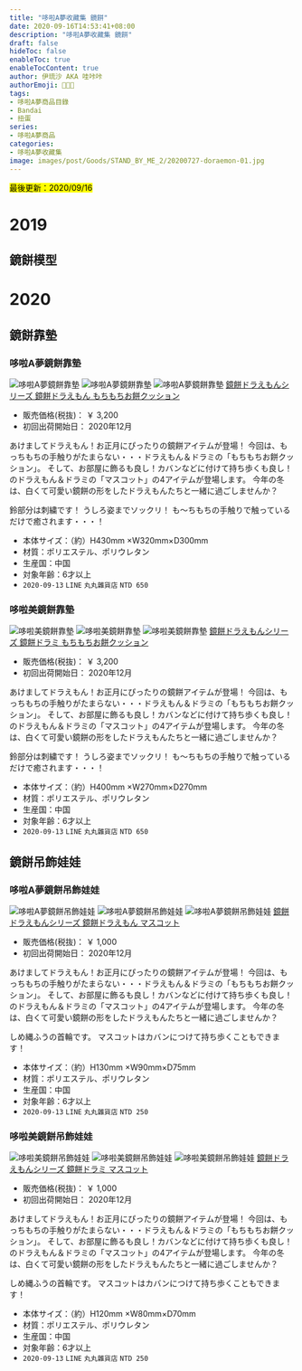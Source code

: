 ```yaml
---
title: "哆啦A夢收藏集 鏡餅"
date: 2020-09-16T14:53:41+08:00
description: "哆啦A夢收藏集 鏡餅"
draft: false
hideToc: false
enableToc: true
enableTocContent: true
author: 伊琉沙 AKA 哇咔咔
authorEmoji: 👩🏿‍🚀
tags: 
- 哆啦A夢商品目錄
- Bandai
- 扭蛋
series:
- 哆啦A夢商品
categories:
- 哆啦A夢收藏集
image: images/post/Goods/STAND_BY_ME_2/20200727-doraemon-01.jpg
---
```

<mark>最後更新：2020/09/16</mark>

# 2019
## 鏡餅模型

# 2020
## 鏡餅靠墊
### 哆啦A夢鏡餅靠墊
![哆啦A夢鏡餅靠墊](/images/post/Goods/Kagami_Mochi/09091612_5f58805558dae.jpg)
![哆啦A夢鏡餅靠墊](/images/post/Goods/Kagami_Mochi/09091613_5f5880b1161a3.jpg)
![哆啦A夢鏡餅靠墊](/images/post/Goods/Kagami_Mochi/09091614_5f5880bb8a0eb.jpg)
[鏡餅ドラえもんシリーズ 鏡餅ドラえもん もちもちお餅クッション](https://www.enskyshop.com/products/16913)
+ 販売価格(税抜)：	￥ 3,200
+ 初回出荷開始日：	2020年12月

あけましてドラえもん！お正月にぴったりの鏡餅アイテムが登場！
今回は、もっちもちの手触りがたまらない・・・ドラえもん＆ドラミの「もちもちお餅クッション」。
そして、お部屋に飾るも良し！カバンなどに付けて持ち歩くも良し！のドラえもん＆ドラミの「マスコット」の4アイテムが登場します。
今年の冬は、白くて可愛い鏡餅の形をしたドラえもんたちと一緒に過ごしませんか？

鈴部分は刺繍です！
うしろ姿までソックリ！
も～ちもちの手触りで触っているだけで癒されます・・・！

+ 本体サイズ：（約）H430mm ×W320mm×D300mm
+ 材質：ポリエステル、ポリウレタン
+ 生産国：中国
+ 対象年齢：6才以上
+ `2020-09-13` `LINE` `丸丸雜貨店` `NTD 650`

### 哆啦美鏡餅靠墊
![哆啦美鏡餅靠墊](/images/post/Goods/Kagami_Mochi/09091614_5f5880d962c5a.jpg)
![哆啦美鏡餅靠墊](/images/post/Goods/Kagami_Mochi/09091614_5f5880e16d808.jpg)
![哆啦美鏡餅靠墊](/images/post/Goods/Kagami_Mochi/09091614_5f5880e955b6a.jpg)
[鏡餅ドラえもんシリーズ 鏡餅ドラミ もちもちお餅クッション](https://www.enskyshop.com/products/16914)
+ 販売価格(税抜)：	￥ 3,200
+ 初回出荷開始日：	2020年12月

あけましてドラえもん！お正月にぴったりの鏡餅アイテムが登場！
今回は、もっちもちの手触りがたまらない・・・ドラえもん＆ドラミの「もちもちお餅クッション」。
そして、お部屋に飾るも良し！カバンなどに付けて持ち歩くも良し！のドラえもん＆ドラミの「マスコット」の4アイテムが登場します。
今年の冬は、白くて可愛い鏡餅の形をしたドラえもんたちと一緒に過ごしませんか？

鈴部分は刺繍です！
うしろ姿までソックリ！
も～ちもちの手触りで触っているだけで癒されます・・・！

+ 本体サイズ：（約）H400mm ×W270mm×D270mm
+ 材質：ポリエステル、ポリウレタン
+ 生産国：中国
+ 対象年齢：6才以上
+ `2020-09-13` `LINE` `丸丸雜貨店` `NTD 650`

## 鏡餅吊飾娃娃
### 哆啦A夢鏡餅吊飾娃娃
![哆啦A夢鏡餅吊飾娃娃](/images/post/Goods/Kagami_Mochi/09101506_5f59c259b5056.jpg)
![哆啦A夢鏡餅吊飾娃娃](/images/post/Goods/Kagami_Mochi/09101506_5f59c27a3b4dd.jpg)
![哆啦A夢鏡餅吊飾娃娃](/images/post/Goods/Kagami_Mochi/09101506_5f59c274266de.jpg)
[鏡餅ドラえもんシリーズ 鏡餅ドラえもん マスコット](https://www.enskyshop.com/products/16915)
+ 販売価格(税抜)：	￥ 1,000
+ 初回出荷開始日：	2020年12月

あけましてドラえもん！お正月にぴったりの鏡餅アイテムが登場！
今回は、もっちもちの手触りがたまらない・・・ドラえもん＆ドラミの「もちもちお餅クッション」。
そして、お部屋に飾るも良し！カバンなどに付けて持ち歩くも良し！のドラえもん＆ドラミの「マスコット」の4アイテムが登場します。
今年の冬は、白くて可愛い鏡餅の形をしたドラえもんたちと一緒に過ごしませんか？

しめ縄ふうの首輪です。
マスコットはカバンにつけて持ち歩くこともできます！

+ 本体サイズ：（約）H130mm ×W90mm×D75mm
+ 材質：ポリエステル、ポリウレタン
+ 生産国：中国
+ 対象年齢：6才以上
+ `2020-09-13` `LINE` `丸丸雜貨店` `NTD 250`

### 哆啦美鏡餅吊飾娃娃
![哆啦美鏡餅吊飾娃娃](/images/post/Goods/Kagami_Mochi/09101507_5f59c292eed90.jpg)
![哆啦美鏡餅吊飾娃娃](/images/post/Goods/Kagami_Mochi/09101507_5f59c2a8010ed.jpg)
![哆啦美鏡餅吊飾娃娃](/images/post/Goods/Kagami_Mochi/09101507_5f59c29f2d43a.jpg)
[鏡餅ドラえもんシリーズ 鏡餅ドラミ マスコット](https://www.enskyshop.com/products/16916)
+ 販売価格(税抜)：	￥ 1,000
+ 初回出荷開始日：	2020年12月

あけましてドラえもん！お正月にぴったりの鏡餅アイテムが登場！
今回は、もっちもちの手触りがたまらない・・・ドラえもん＆ドラミの「もちもちお餅クッション」。
そして、お部屋に飾るも良し！カバンなどに付けて持ち歩くも良し！のドラえもん＆ドラミの「マスコット」の4アイテムが登場します。
今年の冬は、白くて可愛い鏡餅の形をしたドラえもんたちと一緒に過ごしませんか？

しめ縄ふうの首輪です。
マスコットはカバンにつけて持ち歩くこともできます！

+ 本体サイズ：（約）H120mm ×W80mm×D70mm
+ 材質：ポリエステル、ポリウレタン
+ 生産国：中国
+ 対象年齢：6才以上
+ `2020-09-13` `LINE` `丸丸雜貨店` `NTD 250`
